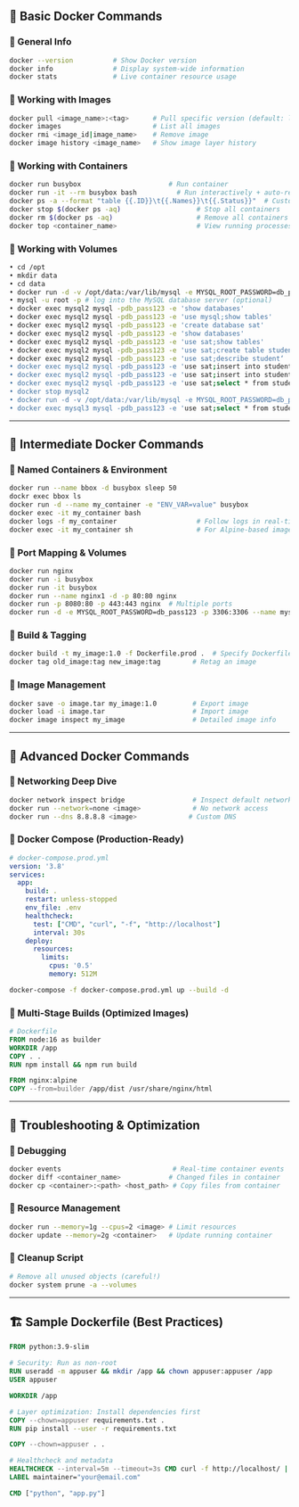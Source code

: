 

## 🐳 **Basic Docker Commands**

### 🔹 General Info
```bash
docker --version          # Show Docker version
docker info               # Display system-wide information
docker stats              # Live container resource usage
```

### 🔹 Working with Images
```bash
docker pull <image_name>:<tag>      # Pull specific version (default: latest)
docker images                       # List all images
docker rmi <image_id|image_name>    # Remove image
docker image history <image_name>   # Show image layer history
```

### 🔹 Working with Containers
```bash
docker run busybox                      # Run container
docker run -it --rm busybox bash          # Run interactively + auto-remove
docker ps -a --format "table {{.ID}}\t{{.Names}}\t{{.Status}}"  # Custom format
docker stop $(docker ps -aq)                   # Stop all containers
docker rm $(docker ps -aq)                     # Remove all containers
docker top <container_name>                    # View running processes
```

### 🔹 Working with Volumes
```bash
• cd /opt
• mkdir data
• cd data
• docker run -d -v /opt/data:/var/lib/mysql -e MYSQL_ROOT_PASSWORD=db_pass123 -p 3307:3306 --name mysql2 mysql
• mysql -u root -p # log into the MySQL database server (optional)
• docker exec mysql2 mysql -pdb_pass123 -e 'show databases'
• docker exec mysql2 mysql -pdb_pass123 -e 'use mysql;show tables'
• docker exec mysql2 mysql -pdb_pass123 -e 'create database sat'
• docker exec mysql2 mysql -pdb_pass123 -e 'show databases'
• docker exec mysql2 mysql -pdb_pass123 -e 'use sat;show tables'
• docker exec mysql2 mysql -pdb_pass123 -e 'use sat;create table student (name VARCHAR(30),age TINYINT,country TEXT)'
• docker exec mysql2 mysql -pdb_pass123 -e 'use sat;describe student‘
• docker exec mysql2 mysql -pdb_pass123 -e 'use sat;insert into student(name,age,country) values ("satheya",44,"singapore")'
• docker exec mysql2 mysql -pdb_pass123 -e 'use sat;insert into student(name,age,country) values ("satheyakumaar",44,"india")'
• docker exec mysql2 mysql -pdb_pass123 -e 'use sat;select * from student'
• docker stop mysql2
• docker run -d -v /opt/data:/var/lib/mysql -e MYSQL_ROOT_PASSWORD=db_pass123 -p 3308:3306 --name mysql3 mysql
• docker exec mysql3 mysql -pdb_pass123 -e 'use sat;select * from student'
```

---

## 🧰 **Intermediate Docker Commands**

### 🔸 Named Containers & Environment
```bash
docker run --name bbox -d busybox sleep 50
dockr exec bbox ls
docker run -d --name my_container -e "ENV_VAR=value" busybox
docker exec -it my_container bash
docker logs -f my_container                    # Follow logs in real-time
docker exec -it my_container sh                # For Alpine-based images
```

### 🔸 Port Mapping & Volumes
```bash
docker run nginx
docker run -i busybox
docker run -it busybox
docker run --name nginx1 -d -p 80:80 nginx
docker run -p 8080:80 -p 443:443 nginx  # Multiple ports
docker run -d -e MYSQL_ROOT_PASSWORD=db_pass123 -p 3306:3306 --name mysqlbox mysql
```

### 🔸 Build & Tagging
```bash
docker build -t my_image:1.0 -f Dockerfile.prod .  # Specify Dockerfile
docker tag old_image:tag new_image:tag        # Retag an image
```

### 🔸 Image Management
```bash
docker save -o image.tar my_image:1.0         # Export image
docker load -i image.tar                      # Import image
docker image inspect my_image                 # Detailed image info
```

---

## 🧠 **Advanced Docker Commands**

### 🔸 Networking Deep Dive
```bash
docker network inspect bridge                 # Inspect default network
docker run --network=none <image>             # No network access
docker run --dns 8.8.8.8 <image>             # Custom DNS
```

### 🔸 Docker Compose (Production-Ready)
```yaml
# docker-compose.prod.yml
version: '3.8'
services:
  app:
    build: .
    restart: unless-stopped
    env_file: .env
    healthcheck:
      test: ["CMD", "curl", "-f", "http://localhost"]
      interval: 30s
    deploy:
      resources:
        limits:
          cpus: '0.5'
          memory: 512M
```

```bash
docker-compose -f docker-compose.prod.yml up --build -d
```

### 🔸 Multi-Stage Builds (Optimized Images)
```Dockerfile
# Dockerfile
FROM node:16 as builder
WORKDIR /app
COPY . .
RUN npm install && npm run build

FROM nginx:alpine
COPY --from=builder /app/dist /usr/share/nginx/html
```

---

## 🧪 **Troubleshooting & Optimization**

### 🔹 Debugging
```bash
docker events                            # Real-time container events
docker diff <container_name>            # Changed files in container
docker cp <container>:<path> <host_path> # Copy files from container
```

### 🔹 Resource Management
```bash
docker run --memory=1g --cpus=2 <image> # Limit resources
docker update --memory=2g <container>   # Update running container
```

### 🔹 Cleanup Script
```bash
# Remove all unused objects (careful!)
docker system prune -a --volumes
```

---

## 🏗 **Sample Dockerfile (Best Practices)**
```Dockerfile
FROM python:3.9-slim

# Security: Run as non-root
RUN useradd -m appuser && mkdir /app && chown appuser:appuser /app
USER appuser

WORKDIR /app

# Layer optimization: Install dependencies first
COPY --chown=appuser requirements.txt .
RUN pip install --user -r requirements.txt

COPY --chown=appuser . .

# Healthcheck and metadata
HEALTHCHECK --interval=5m --timeout=3s CMD curl -f http://localhost/ || exit 1
LABEL maintainer="your@email.com"

CMD ["python", "app.py"]
```

